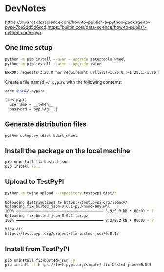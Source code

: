 # DevNotes

https://towardsdatascience.com/how-to-publish-a-python-package-to-pypi-7be9dd5d6dcd
https://builtin.com/data-science/how-to-publish-python-code-pypi

## One time setup

```sh
python -m pip install --user --upgrade setuptools wheel
python -m pip install --user --upgrade twine
.
ERROR: requests 2.23.0 has requirement urllib3!=1.25.0,!=1.25.1,<1.26,>=1.21.1, but you'll have urllib3 2.0.3 which is incompatible.
```

Create a file named `~/.pypirc` with the following contents:

```sh
code $HOME/.pypirc
```

```txt
[testpypi]
  username = __token__
  password = pypi-Ag...j
```

## Generate distribution files

```sh
python setup.py sdist bdist_wheel
```

## Install the package on the local machine

```sh
pip uninstall fix-busted-json
pip install -e .
```

## Upload to TestPyPI

```sh
python -m twine upload --repository testpypi dist/*
.
Uploading distributions to https://test.pypi.org/legacy/
Uploading fix_busted_json-0.0.1-py3-none-any.whl
100% ━━━━━━━━━━━━━━━━━━━━━━━━━━━━━━━━━━━━━━━━ 5.9/5.9 kB • 00:00 • ?
Uploading fix-busted-json-0.0.1.tar.gz
100% ━━━━━━━━━━━━━━━━━━━━━━━━━━━━━━━━━━━━━━━━ 8.2/8.2 kB • 00:00 • ?

View at:
https://test.pypi.org/project/fix-busted-json/0.0.1/
```

## Install from TestPyPI

```sh
pip uninstall fix-busted-json -y
pip install -i https://test.pypi.org/simple/ fix-busted-json==0.0.5
```
